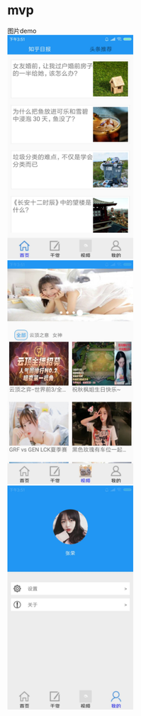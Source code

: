 # mvp
图片demo
<br/>
<img src="https://github.com/djm666s/mvp/blob/master/QQ%E5%9B%BE%E7%89%8720190715155317.jpg" width="284px"/>
<img src="https://github.com/djm666s/mvp/blob/master/QQ%E5%9B%BE%E7%89%8720190715155323.jpg" width="284px"/>
<img src="https://github.com/djm666s/mvp/blob/master/QQ%E5%9B%BE%E7%89%8720190715155327.jpg" width="284px"/>


